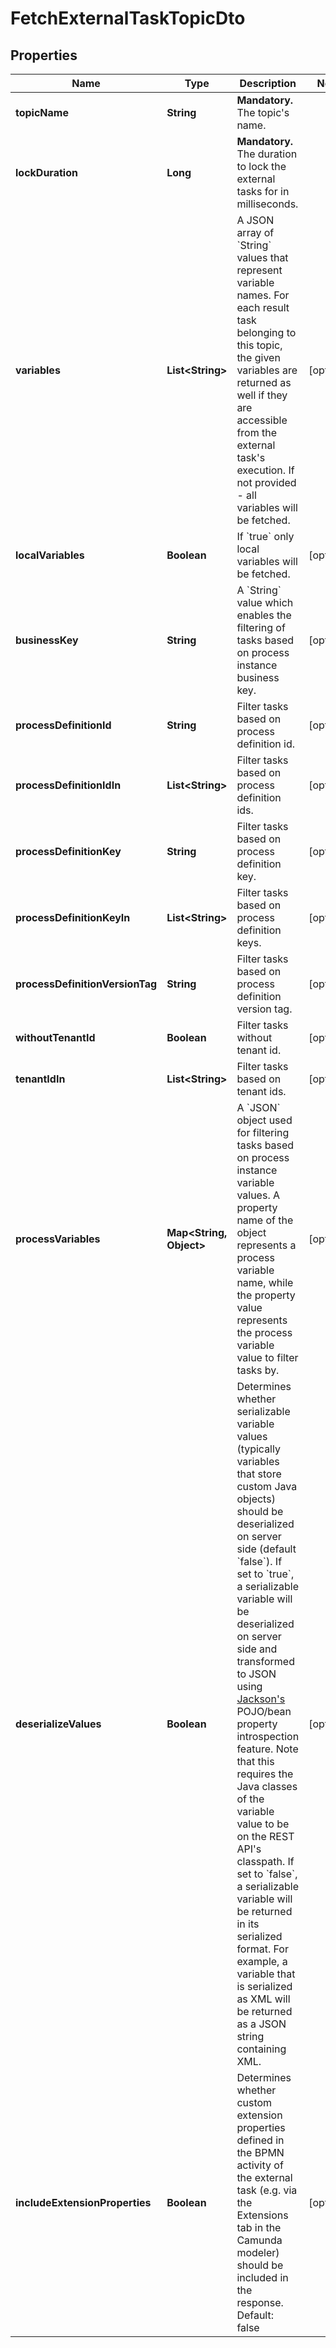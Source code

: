 

# FetchExternalTaskTopicDto


## Properties

Name | Type | Description | Notes
------------ | ------------- | ------------- | -------------
**topicName** | **String** | **Mandatory.** The topic&#39;s name. | 
**lockDuration** | **Long** | **Mandatory.** The duration to lock the external tasks for in milliseconds. | 
**variables** | **List&lt;String&gt;** | A JSON array of &#x60;String&#x60; values that represent variable names. For each result task belonging to this topic, the given variables are returned as well if they are accessible from the external task&#39;s execution. If not provided - all variables will be fetched. |  [optional]
**localVariables** | **Boolean** | If &#x60;true&#x60; only local variables will be fetched. |  [optional]
**businessKey** | **String** | A &#x60;String&#x60; value which enables the filtering of tasks based on process instance business key. |  [optional]
**processDefinitionId** | **String** | Filter tasks based on process definition id. |  [optional]
**processDefinitionIdIn** | **List&lt;String&gt;** | Filter tasks based on process definition ids. |  [optional]
**processDefinitionKey** | **String** | Filter tasks based on process definition key. |  [optional]
**processDefinitionKeyIn** | **List&lt;String&gt;** | Filter tasks based on process definition keys. |  [optional]
**processDefinitionVersionTag** | **String** | Filter tasks based on process definition version tag. |  [optional]
**withoutTenantId** | **Boolean** | Filter tasks without tenant id. |  [optional]
**tenantIdIn** | **List&lt;String&gt;** | Filter tasks based on tenant ids. |  [optional]
**processVariables** | **Map&lt;String, Object&gt;** | A &#x60;JSON&#x60; object used for filtering tasks based on process instance variable values. A property name of the object represents a process variable name, while the property value represents the process variable value to filter tasks by. |  [optional]
**deserializeValues** | **Boolean** | Determines whether serializable variable values (typically variables that store custom Java objects) should be deserialized on server side (default &#x60;false&#x60;).  If set to &#x60;true&#x60;, a serializable variable will be deserialized on server side and transformed to JSON using [Jackson&#39;s](https://github.com/FasterXML/jackson) POJO/bean property introspection feature. Note that this requires the Java classes of the variable value to be on the REST API&#39;s classpath.  If set to &#x60;false&#x60;, a serializable variable will be returned in its serialized format. For example, a variable that is serialized as XML will be returned as a JSON string containing XML. |  [optional]
**includeExtensionProperties** | **Boolean** | Determines whether custom extension properties defined in the BPMN activity of the external task (e.g. via the Extensions tab in the Camunda modeler) should be included in the response. Default: false |  [optional]



